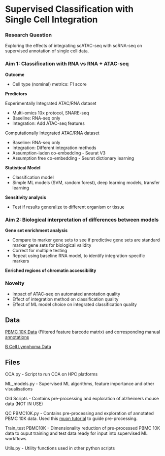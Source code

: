 # Supervised Classification with Single Cell Integration

### Research Question
Exploring the effects of integrating scATAC-seq with scRNA-seq on supervised annotation of single cell data.

### Aim 1: Classification with RNA vs RNA + ATAC-seq

**Outcome**
- Cell type (nominal) metrics: F1 score
  
**Predictors**

Experimentally Integrated ATAC/RNA dataset
- Multi-omics 10x protocol, SNARE-seq
- Baseline: RNA-seq only
- Integration: Add ATAC-seq features
  
Computationally Integrated ATAC/RNA dataset
- Baseline: RNA-seq only
- Integration: Different integration methods
- Assumption-laden co-embedding - Seurat V3
- Assumption free co-embedding - Seurat dictionary learning
  
**Statistical Model**
- Classification model
- Simple ML models (SVM, random forest), deep learning models, transfer learning
  
**Sensitivity analysis**
- Test if results generalize to different organism or tissue

### Aim 2: Biological interpretation of differences between models
**Gene set enrichment analysis**
- Compare to marker gene sets to see if predictive gene sets are standard marker gene sets for biological validity
- Correct for multiple testing
- Repeat using baseline RNA model, to identify integration-specific markers

**Enriched regions of chromatin accessibility**

### Novelty
- Impact of ATAC-seq on automated annotation quality
- Effect of integration method on classification quality 
- Effect of ML model choice on integrated classification quality

## Data
[PBMC 10K Data](https://www.10xgenomics.com/resources/datasets/pbmc-from-a-healthy-donor-granulocytes-removed-through-cell-sorting-10-k-1-standard-1-0-0) (Filtered feature barcode matrix) and corresponding manual
[annotations](https://figshare.manchester.ac.uk/articles/dataset/TriTan_An_efficient_triple_non-negative_matrix_factorisation_method_for_integrative_analysis_of_single-cell_multiomics_data/23283998/1)

[B Cell Lymphoma Data](https://www.10xgenomics.com/resources/datasets/fresh-frozen-lymph-node-with-b-cell-lymphoma-14-k-sorted-nuclei-1-standard-2-0-0)

## Files
CCA.py - Script to run CCA on HPC platforms

ML_models.py - Supervised ML algorithms, feature importance and other visualisations

Old Scripts - Contains pre-processing and exploration of alzheimers mouse data (NOT IN USE)

QC PBMC10K.py - Contains pre-processing and exploration of annotated PBMC 10K data. Used this [muon tutorial](https://muon-tutorials.readthedocs.io/en/latest/single-cell-rna-atac/index.html) to guide pre-processing.

Train_test PBMC10K - Dimensionality reduction of pre-processed PBMC 10K data to ouput training and test data ready for input into supervised ML workflows.

Utils.py - Utility functions used in other python scripts












